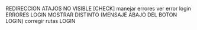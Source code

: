 REDIRECCION ATAJOS NO VISIBLE [CHECK]
manejar errores 
ver error login 
ERRORES LOGIN MOSTRAR DISTINTO (MENSAJE ABAJO DEL BOTON LOGIN) 
corregir rutas LOGIN
